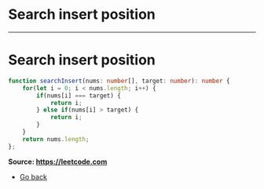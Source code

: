 # Search insert position
---
# Search insert position

```typescript
function searchInsert(nums: number[], target: number): number {
    for(let i = 0; i < nums.length; i++) {
        if(nums[i] === target) {
            return i;
        } else if(nums[i] > target) {
            return i;
        }
    }
    return nums.length;
};
```

**Source: https://leetcode.com**
* [Go back](../readme.md)